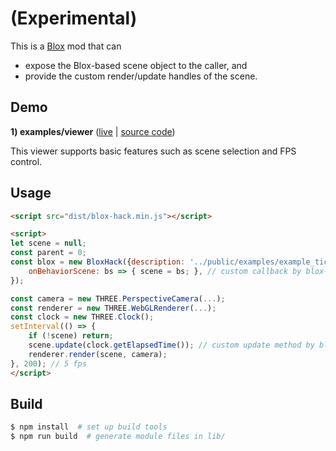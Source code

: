 # (Experimental)

This is a [Blox](https://github.com/anselm/blox) mod that can
- expose the Blox-based scene object to the caller, and
- provide the custom render/update handles of the scene.

## Demo

**1) examples/viewer** ([live](https://j-devel.github.io/blox/blox-hack/examples/viewer/index.html) | [source code](https://github.com/j-devel/blox/tree/master/blox-hack/examples/viewer))

This viewer supports basic features such as scene selection and FPS control.

<!-- ![ticks](https://j-devel.github.io/blox/blox-hack/examples/viewer/img/ticks.jpg) -->

## Usage

```html
<script src="dist/blox-hack.min.js"></script>

<script>
let scene = null;
const parent = 0;
const blox = new BloxHack({description: '../public/examples/example_tick.js'}, parent, {
    onBehaviorScene: bs => { scene = bs; }, // custom callback by blox-hack
});

const camera = new THREE.PerspectiveCamera(...);
const renderer = new THREE.WebGLRenderer(...);
const clock = new THREE.Clock();
setInterval(() => {
    if (!scene) return;
    scene.update(clock.getElapsedTime()); // custom update method by blox-hack
    renderer.render(scene, camera);
}, 200); // 5 fps
</script>
```

## Build
```sh
$ npm install  # set up build tools
$ npm run build  # generate module files in lib/
```
